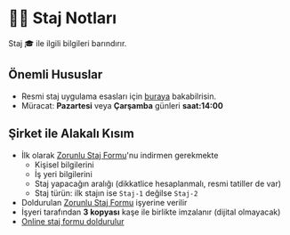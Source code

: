 # 👨‍🏫 Staj Notları

Staj 🎓 ile ilgili bilgileri barındırır.

## Önemli Hususlar

* Resmi staj uygulama esasları için [buraya](http://bilgisayar.muhendislik.istanbulc.edu.tr/tr/content/ogrenci/staj) bakabilrisin.
* Müracat: **Pazartesi** veya **Çarşamba** günleri  **saat:14:00**

## Şirket ile Alakalı Kısım

* İlk olarak [Zorunlu Staj Formu](https://cdn.istanbul.edu.tr/FileHandler2.ashx?f=zorunlu-staj-formu_636963628047257084.docx)'nu indirmen gerekmekte
  * Kişisel bilgilerini
  * İş yeri bilgilerini 
  * Staj yapacağın aralığı \(dikkatlice hesaplanmalı, resmi tatiller de var\)
  * Staj türün: ilk stajın ise `Staj-1` değilse `Staj-2`
* Doldurulan [Zorunlu Staj Formu](https://cdn.istanbul.edu.tr/FileHandler2.ashx?f=zorunlu-staj-formu_636963628047257084.docx) işyerine verilir
* İşyeri tarafından **3 kopyası** kaşe ile birlikte imzalanır \(dijital olmayacak\)
* [Online staj formu doldurulur](http://docs.google.com/forms/d/e/1FAIpQLSfj90LKdgjNt2j1A1o-6wp5EXfElfX6_AvoiTEpDLAO0hK9pQ/viewform)

